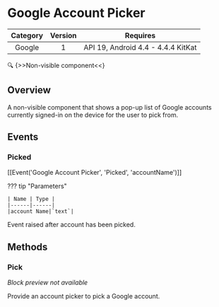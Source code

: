 # Google Account Picker

| Category | Version | Requires |
|:--------:|:-------:|:--------:|
|Google|1|API 19, Android 4.4 - 4.4.4 KitKat|

:mag: {>>Non-visible component<<}

## Overview

A non-visible component that shows a pop-up list of Google accounts currently signed-in on the device for the user to pick from.

## Events

### Picked

[[Event('Google Account Picker', 'Picked', 'accountName')]]

??? tip "Parameters"

    | Name | Type |
    |------|------|
    |account Name|`text`|


Event raised after account has been picked.

## Methods

### Pick

_Block preview not available_

Provide an account picker to pick a Google account.